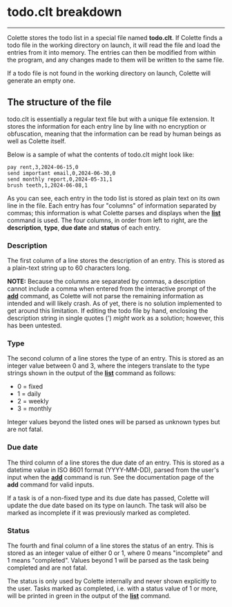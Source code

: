 # todo.clt breakdown

---

Colette stores the todo list in a special file named **todo.clt**. If Colette finds a todo file in the working directory on launch, it will read the file and load the entries from it into memory. The entries can then be modified from within the program, and any changes made to them will be written to the same file.

If a todo file is not found in the working directory on launch, Colette will generate an empty one.

## The structure of the file

todo.clt is essentially a regular text file but with a unique file extension. It stores the information for each entry line by line with no encryption or obfuscation, meaning that the information can be read by human beings as well as Colette itself.

Below is a sample of what the contents of todo.clt might look like:

```text
pay rent,3,2024-06-15,0
send important email,0,2024-06-30,0
send monthly report,0,2024-05-31,1
brush teeth,1,2024-06-08,1
```

As you can see, each entry in the todo list is stored as plain text on its own line in the file. Each entry has four "columns" of information separated by commas; this information is what Colette parses and displays when the **[list](../cmd/list.md)** command is used. The four columns, in order from left to right, are the **description**, **type**, **due date** and **status** of each entry.

### Description

The first column of a line stores the description of an entry. This is stored as a plain-text string up to 60 characters long.

**NOTE:** Because the columns are separated by commas, a description cannot include a comma when entered from the interactive prompt of the **[add](../cmd/add.md)** command, as Colette will not parse the remaining information as intended and will likely crash. As of yet, there is no solution implemented to get around this limitation. If editing the todo file by hand, enclosing the description string in single quotes (') *might* work as a solution; however, this has been untested.

### Type

The second column of a line stores the type of an entry. This is stored as an integer value between 0 and 3, where the integers translate to the type strings shown in the output of the **[list](../cmd/list.md)** command as follows:

- 0 = fixed
- 1 = daily
- 2 = weekly
- 3 = monthly

Integer values beyond the listed ones will be parsed as unknown types but are not fatal.

### Due date

The third column of a line stores the due date of an entry. This is stored as a datetime value in ISO 8601 format (YYYY-MM-DD), parsed from the user's input when the **[add](../cmd/add.md)** command is run. See the documentation page of the **add** command for valid inputs.

If a task is of a non-fixed type and its due date has passed, Colette will update the due date based on its type on launch. The task will also be marked as incomplete if it was previously marked as completed.

### Status

The fourth and final column of a line stores the status of an entry. This is stored as an integer value of either 0 or 1, where 0 means "incomplete" and 1 means "completed". Values beyond 1 will be parsed as the task being completed and are not fatal.

The status is only used by Colette internally and never shown explicitly to the user. Tasks marked as completed, i.e. with a status value of 1 or more, will be printed in green in the output of the **[list](../cmd/list.md)** command.